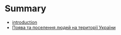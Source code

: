 # Summary

* [introduction](README.md)
* [Поява та поселення людей на території України](poyava_ta_poselennya_lyudei_na_teritor_ukrani.md)

